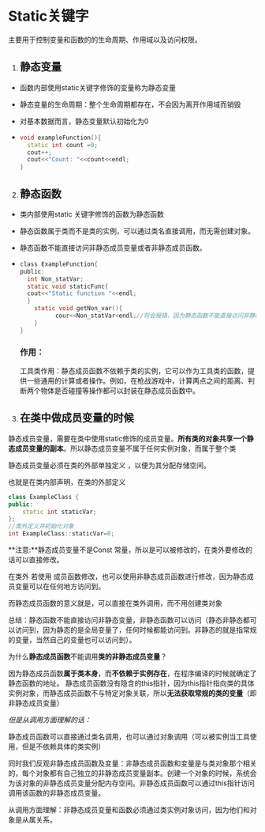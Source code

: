 # Static关键字

主要用于控制变量和函数的的生命周期、作用域以及访问权限。

1. ## 静态变量 

- 函数内部使用static关键字修饰的变量称为静态变量

- 静态变量的生命周期：整个生命周期都存在，不会因为离开作用域而销毁

- 对基本数据而言，静态变量默认初始化为0

- ```c++
  void exampleFunction(){
  	static int count =0;
  	cout++;
  	cout<<"Count: "<<count<<endl;
  }
  
  ```

  

2. ## 静态函数 

- 类内部使用static 关键字修饰的函数为静态函数

- 静态函数属于类而不是类的实例，可以通过类名直接调用，而无需创建对象。

- 静态函数不能直接访问非静态成员变量或者非静态成员函数。

- ```C
  class ExampleFunction{
  public:
  	int Non_statVar;
  	static void staticFunc{
  	cout<<"Static function "<<endl;
  	}
      static void getNon_var(){
         	cour<<Non_statVar<endl;//将会报错，因为静态函数不能直接访问非静态成员函数
      }
  }
  ```
  
  ### 作用：
  
  工具类作用：静态成员函数不依赖于类的实例，它可以作为工具类的函数，提供一些通用的计算或者操作。例如，在枪战游戏中，计算两点之间的距离、判断两个物体是否碰撞等操作都可以封装在静态成员函数中。



3. ## 在类中做成员变量的时候

静态成员变量，需要在类中使用static修饰的成员变量。**所有类的对象共享一个静态成员变量的副本**。所以静态成员变量不属于任何实例对象，而属于整个类

静态成员变量必须在类的外部单独定义 ，以便为其分配存储空间。

也就是在类内部声明，在类的外部定义

```c++
class ExampleClass {
public:
	static int staticVar;
};
//类外定义并初始化对象
int ExampleClass::staticVar=0;
```

**注意:**静态成员变量不是Const 常量，所以是可以被修改的，在类外要修改的话可以直接修改。

在类外 若使用 成员函数修改，也可以使用非静态成员函数进行修改，因为静态成员变量可以在任何地方访问到。

而静态成员函数的意义就是，可以直接在类外调用，而不用创建类对象





总结：静态函数不能直接访问非静态变量，非静态函数可以访问（静态非静态都可以访问到，因为静态的是全局变量了，任何时候都能访问到。非静态的就是指常规的变量，当然自己的变量也可以访问到）。



为什么**静态成员函数**不能调用**类的非静态成员变量**？

因为静态成员函数**属于类本身**，而**不依赖于实例存在**，在程序编译的时候就确定了静态函数的地址。 静态成员函数没有隐含的this指针，因为this指针指向类的具体实例对象，而静态成员函数不与特定对象关联，所以**无法获取常规的类的变量**（即非静态成员变量）

*但是从调用方面理解的话：*

静态成员函数可以直接通过类名调用，也可以通过对象调用（可以被实例当工具使用，但是不依赖具体的类实例）



同时我们反观非静态成员函数及变量：非静态成员函数和变量是与类对象那个相关的，每个对象都有自己独立的非静态成员变量副本。创建一个对象的时候，系统会为该对象的非静态成员变量分配内存空间。非静态成员函数可以通过this指针访问调用该函数的非静态成员变量。

从调用方面理解：非静态成员变量和函数必须通过类实例对象访问，因为他们和对象是从属关系。

